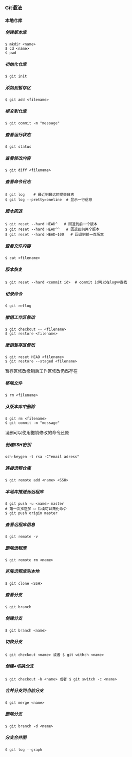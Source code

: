 ### Git语法
#### 本地仓库
##### 创建版本库
```
$ mkdir <name>
$ cd <name>
$ pwd 
```
##### 初始化仓库
```
$ git init
```
##### 添加到暂存区
```
$ git add <filename>
```
##### 提交到仓库
```
$ git commit -m "message"
```
##### 查看运行状态
```
$ git status
```
##### 查看修改内容
```
$ git diff <filename>
```
##### 查看命令日志
```
$ git log    # 最近到最远的提交日志
$ git log --pretty=oneline  # 显示一行信息
```
##### 版本回退
```
$ git reset --hard HEAD^   # 回退到前一个版本
$ git reset --hard HEAD^^   # 回退到前两个版本
$ git reset --hard HEAD~100   # 回退到前一百版本
```
##### 查看文件内容
```
$ cat <filename>
```
##### 版本恢复
```
$ git reset --hard <commit id>  # commit id可以在log中查找
```
##### 记录命令
```
$ git reflog
```
##### 撤销工作区修改
```
$ git checkout -- <filename>
$ git restore <filename>
```
##### 撤销暂存区修改
```
$ git reset HEAD <filename>
$ git restore --staged <filename>
```
暂存区修改撤销后工作区修改仍然存在
##### 移除文件
```
$ rm <filename>
```
##### 从版本库中删除
```
$ git rm <filename>
$ git commit -m "message"
```
误删可以使用撤销修改的命令还原
##### 创建SSH密钥
```
ssh-keygen -t rsa -C"email adress"
```
##### 连接远程仓库
```
$ git remote add <name> <SSH>
```
##### 本地库推送到远程库
```
$ git push -u <name> master
# 第一次推送加-u 后续可以简化命令
$ git push origin master
```
##### 查看远程库信息
```
$ git remote -v
```
##### 删除远程库
```
$ git remote rm <name>
```
##### 克隆远程库到本地
```
$ git clone <SSH>
```
##### 查看分支
```
$ git branch
```
##### 创建分支
```
$ git branch <name>
```
##### 切换分支
```
$ git checkout <name> 或者 $ git withch <name>
```
##### 创建+切换分支
```
$ git checkout -b <name> 或者 $ git switch -c <name>
```
##### 合并分支到当前分支
```
$ git merge <name>
```
##### 删除分支
```
$ git branch -d <name>
```
##### 分支合并图
```
$ git log --graph
```

